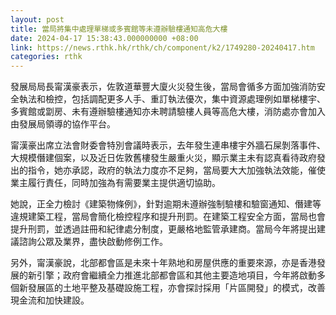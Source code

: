 ```yaml
---
layout: post
title: 當局將集中處理單梯或多賓館等未遵辦驗樓通知高危大樓
date: 2024-04-17 15:38:43.000000000 +08:00
link: https://news.rthk.hk/rthk/ch/component/k2/1749280-20240417.htm
categories: rthk
---
```


發展局局長甯漢豪表示，佐敦道華豐大廈火災發生後，當局會循多方面加強消防安全執法和檢控，包括調配更多人手、重訂執法優次，集中資源處理例如單梯樓宇、多賓館或劏房、未有遵辦驗樓通知亦未聘請驗樓人員等高危大樓，消防處亦會加入由發展局領導的協作平台。

甯漢豪出席立法會財委會特別會議時表示，去年發生連串樓宇外牆石屎剝落事件、大規模僭建個案，以及近日佐敦舊樓發生嚴重火災，顯示業主未有認真看待政府發出的指令，她亦承認，政府的執法力度亦不足夠，當局要大大加強執法效能，催使業主履行責任，同時加強為有需要業主提供適切協助。

她說，正全力檢討《建築物條例》，針對逾期未遵辦強制驗樓和驗窗通知、僭建等違規建築工程，當局會簡化檢控程序和提升刑罰。在建築工程安全方面，當局也會提升刑罰，並透過註冊和紀律處分制度，更嚴格地監管承建商。當局今年將提出建議諮詢公眾及業界，盡快啟動修例工作。

另外，甯漢豪說，北部都會區是未來十年熟地和房屋供應的重要來源，亦是香港發展的新引擎；政府會繼續全力推進北部都會區和其他主要造地項目，今年將啟動多個新發展區的土地平整及基礎設施工程，亦會探討採用「片區開發」的模式，改善現金流和加快建設。

